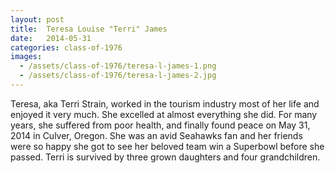 ```yaml
---
layout: post
title:  Teresa Louise "Terri" James
date:   2014-05-31
categories: class-of-1976
images:
  - /assets/class-of-1976/teresa-l-james-1.png
  - /assets/class-of-1976/teresa-l-james-2.jpg
---
```

Teresa, aka Terri Strain, worked in the tourism industry most of her life and enjoyed it very much. She excelled at almost everything she did. For many years, she suffered from poor health, and finally found peace on May 31, 2014 in Culver, Oregon. She was an avid Seahawks fan and her friends were so happy she got to see her beloved team win a Superbowl before she passed. Terri is survived by three grown daughters and four grandchildren.
